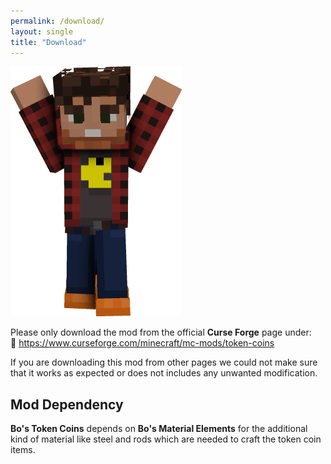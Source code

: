 ```yaml
---
permalink: /download/
layout: single
title: "Download"
---
```


![Hurray](../assets/hurray.png)

Please only download the mod from the official **Curse Forge** page under:<br>
🚀 <https://www.curseforge.com/minecraft/mc-mods/token-coins>

If you are downloading this mod from other pages we could not make sure that it works as expected or
does not includes any unwanted modification.

## Mod Dependency

**Bo's Token Coins** depends on **Bo's Material Elements** for the additional kind of material like
steel and rods which are needed to craft the token coin items.
